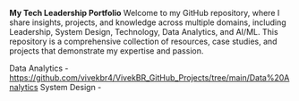 **My Tech Leadership Portfolio**
Welcome to my GitHub repository, where I share insights, projects, and knowledge across multiple domains, including Leadership, System Design, Technology, Data Analytics, and AI/ML. 
This repository is a comprehensive collection of resources, case studies, and projects that demonstrate my expertise and passion.

Data Analytics - https://github.com/vivekbr4/VivekBR_GitHub_Projects/tree/main/Data%20Analytics 
System Design - 
